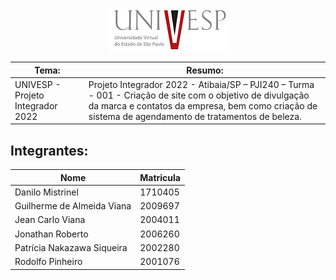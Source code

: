 <div align="center">

![](https://github.com/jeancarloviana/projeto_integrador_univesp_2022/blob/master/Documentos_Projeto_Int_II/Projeto_Te%C3%B3rico/Padr%C3%B5es/univesp_logo.png)

</div> 

|**Tema:**                                             |**Resumo:**                                                   |
|------------------------------------------------------|--------------------------------------------------------------|
|UNIVESP - Projeto Integrador 2022 |Projeto Integrador 2022 - Atibaia/SP – PJI240 – Turma - 001 - Criação de site com o objetivo de divulgação da marca e contatos da empresa, bem como criação de sistema de agendamento de tratamentos de beleza.|  

## Integrantes:

|Nome                      |Matricula|
|--------------------------|---------|
|Danilo Mistrinel          |1710405  |
|Guilherme de Almeida Viana|2009697  |
|Jean Carlo Viana          |2004011  |
|Jonathan Roberto          |2006260  |
|Patrícia Nakazawa Siqueira|2002280  |
|Rodolfo Pinheiro          |2001076  |

